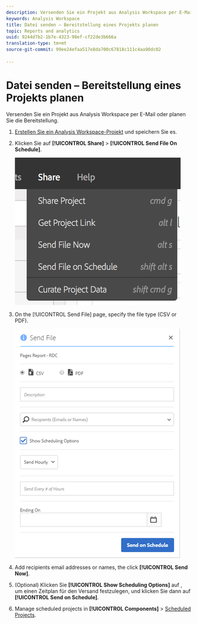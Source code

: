```yaml
---
description: Versenden Sie ein Projekt aus Analysis Workspace per E-Mail oder planen Sie die Bereitstellung.
keywords: Analysis Workspace
title: Datei senden – Bereitstellung eines Projekts planen
topic: Reports and analytics
uuid: 9244d7b2-1b7e-4323-98ef-cf22de3b666a
translation-type: tm+mt
source-git-commit: 99ee24efaa517e8da700c67818c111c4aa90dc02

---
```



# Datei senden – Bereitstellung eines Projekts planen

Versenden Sie ein Projekt aus Analysis Workspace per E-Mail oder planen Sie die Bereitstellung.

1. [Erstellen Sie ein Analysis Workspace-Projekt](https://marketing.adobe.com/resources/help/de_DE/analytics/analysis-workspace/t_freeform_project.html) und speichern Sie es.
1. Klicken Sie auf **[!UICONTROL Share]** > **[!UICONTROL Send File On Schedule]**.

   ![Schritt Ergebnis](assets/send-file.png)

1. On the [!UICONTROL Send File] page, specify the file type (CSV or PDF).

   ![Schritt Ergebnis](assets/send-file-pop-up.png)

1. Add recipients email addresses or names, the click **[!UICONTROL Send Now]**.
1. (Optional) Klicken Sie **[!UICONTROL Show Scheduling Options]** auf , um einen Zeitplan für den Versand festzulegen, und klicken Sie dann auf **[!UICONTROL Send on Schedule]**.
1. Manage scheduled projects in **[!UICONTROL Components]** > [Scheduled Projects](/help/analyze/analysis-workspace/curate-share/schedule-projects.md).
